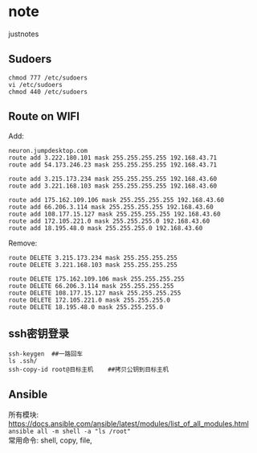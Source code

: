 # note
justnotes

## Sudoers  
```  
chmod 777 /etc/sudoers
vi /etc/sudoers
chmod 440 /etc/sudoers
```  

## Route on WIFI  
Add:  
```  
neuron.jumpdesktop.com
route add 3.222.180.101 mask 255.255.255.255 192.168.43.71
route add 54.173.246.23 mask 255.255.255.255 192.168.43.71

route add 3.215.173.234 mask 255.255.255.255 192.168.43.60
route add 3.221.168.103 mask 255.255.255.255 192.168.43.60

route add 175.162.109.106 mask 255.255.255.255 192.168.43.60
route add 66.206.3.114 mask 255.255.255.255 192.168.43.60
route add 108.177.15.127 mask 255.255.255.255 192.168.43.60
route add 172.105.221.0 mask 255.255.255.0 192.168.43.60
route add 18.195.48.0 mask 255.255.255.0 192.168.43.60
```

Remove:
```
route DELETE 3.215.173.234 mask 255.255.255.255
route DELETE 3.221.168.103 mask 255.255.255.255

route DELETE 175.162.109.106 mask 255.255.255.255
route DELETE 66.206.3.114 mask 255.255.255.255
route DELETE 108.177.15.127 mask 255.255.255.255
route DELETE 172.105.221.0 mask 255.255.255.0
route DELETE 18.195.48.0 mask 255.255.255.0
```

## ssh密钥登录  
```  
ssh-keygen  ##一路回车
ls .ssh/
ssh-copy-id root@目标主机    ##拷贝公钥到目标主机
```  

## Ansible  
所有模块: https://docs.ansible.com/ansible/latest/modules/list_of_all_modules.html  
`ansible all -m shell -a "ls /root"`  
常用命令: shell, copy, file, 

